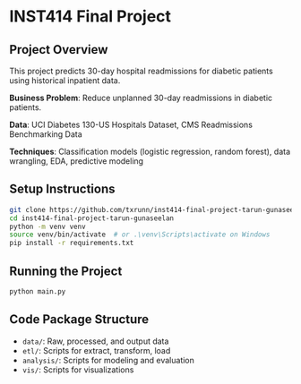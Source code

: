 # INST414 Final Project

## Project Overview
This project predicts 30-day hospital readmissions for diabetic patients using historical inpatient data.

**Business Problem**: Reduce unplanned 30-day readmissions in diabetic patients.

**Data**: UCI Diabetes 130-US Hospitals Dataset, CMS Readmissions Benchmarking Data

**Techniques**: Classification models (logistic regression, random forest), data wrangling, EDA, predictive modeling

## Setup Instructions
```bash
git clone https://github.com/txrunn/inst414-final-project-tarun-gunaseelan.git
cd inst414-final-project-tarun-gunaseelan
python -m venv venv
source venv/bin/activate  # or .\venv\Scripts\activate on Windows
pip install -r requirements.txt
```

## Running the Project
```bash
python main.py
```

## Code Package Structure
- `data/`: Raw, processed, and output data
- `etl/`: Scripts for extract, transform, load
- `analysis/`: Scripts for modeling and evaluation
- `vis/`: Scripts for visualizations
